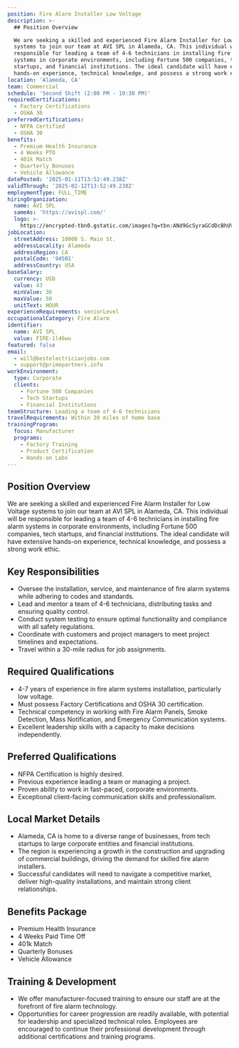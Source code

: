 ```yaml
---
position: Fire Alarm Installer Low Voltage
description: >-
  ## Position Overview

  We are seeking a skilled and experienced Fire Alarm Installer for Low Voltage
  systems to join our team at AVI SPL in Alameda, CA. This individual will be
  responsible for leading a team of 4-6 technicians in installing fire alarm
  systems in corporate environments, including Fortune 500 companies, tech
  startups, and financial institutions. The ideal candidate will have extensive
  hands-on experience, technical knowledge, and possess a strong work ethic.
location: 'Alameda, CA'
team: Commercial
schedule: 'Second Shift (2:00 PM - 10:30 PM)'
requiredCertifications:
  - Factory Certifications
  - OSHA 30
preferredCertifications:
  - NFPA Certified
  - OSHA 30
benefits:
  - Premium Health Insurance
  - 4 Weeks PTO
  - 401k Match
  - Quarterly Bonuses
  - Vehicle Allowance
datePosted: '2025-01-11T13:52:49.238Z'
validThrough: '2025-02-12T13:52:49.238Z'
employmentType: FULL_TIME
hiringOrganization:
  name: AVI SPL
  sameAs: 'https://avispl.com/'
  logo: >-
    https://encrypted-tbn0.gstatic.com/images?q=tbn:ANd9GcSyraGCdDcBhUVCLjb9MI2McsVysMD7wjYlIQ&s
jobLocation:
  streetAddress: 10000 S. Main St.
  addressLocality: Alameda
  addressRegion: CA
  postalCode: '94501'
  addressCountry: USA
baseSalary:
  currency: USD
  value: 43
  minValue: 36
  maxValue: 50
  unitText: HOUR
experienceRequirements: seniorLevel
occupationalCategory: Fire Alarm
identifier:
  name: AVI SPL
  value: FIRE-1l46wu
featured: false
email:
  - will@bestelectricianjobs.com
  - support@primepartners.info
workEnvironment:
  type: Corporate
  clients:
    - Fortune 500 Companies
    - Tech Startups
    - Financial Institutions
teamStructure: Leading a team of 4-6 technicians
travelRequirements: Within 30 miles of home base
trainingProgram:
  focus: Manufacturer
  programs:
    - Factory Training
    - Product Certification
    - Hands-on Labs
---
```




## Position Overview
We are seeking a skilled and experienced Fire Alarm Installer for Low Voltage systems to join our team at AVI SPL in Alameda, CA. This individual will be responsible for leading a team of 4-6 technicians in installing fire alarm systems in corporate environments, including Fortune 500 companies, tech startups, and financial institutions. The ideal candidate will have extensive hands-on experience, technical knowledge, and possess a strong work ethic.

## Key Responsibilities
- Oversee the installation, service, and maintenance of fire alarm systems while adhering to codes and standards.
- Lead and mentor a team of 4-6 technicians, distributing tasks and ensuring quality control.
- Conduct system testing to ensure optimal functionality and compliance with all safety regulations.
- Coordinate with customers and project managers to meet project timelines and expectations.
- Travel within a 30-mile radius for job assignments.

## Required Qualifications
- 4-7 years of experience in fire alarm systems installation, particularly low voltage.
- Must possess Factory Certifications and OSHA 30 certification.
- Technical competency in working with Fire Alarm Panels, Smoke Detection, Mass Notification, and Emergency Communication systems.
- Excellent leadership skills with a capacity to make decisions independently.

## Preferred Qualifications
- NFPA Certification is highly desired.
- Previous experience leading a team or managing a project.
- Proven ability to work in fast-paced, corporate environments.
- Exceptional client-facing communication skills and professionalism.

## Local Market Details
- Alameda, CA is home to a diverse range of businesses, from tech startups to large corporate entities and financial institutions. 
- The region is experiencing a growth in the construction and upgrading of commercial buildings, driving the demand for skilled fire alarm installers.
- Successful candidates will need to navigate a competitive market, deliver high-quality installations, and maintain strong client relationships.

## Benefits Package
- Premium Health Insurance
- 4 Weeks Paid Time Off
- 401k Match
- Quarterly Bonuses
- Vehicle Allowance

## Training & Development
- We offer manufacturer-focused training to ensure our staff are at the forefront of fire alarm technology.
- Opportunities for career progression are readily available, with potential for leadership and specialized technical roles. Employees are encouraged to continue their professional development through additional certifications and training programs.
